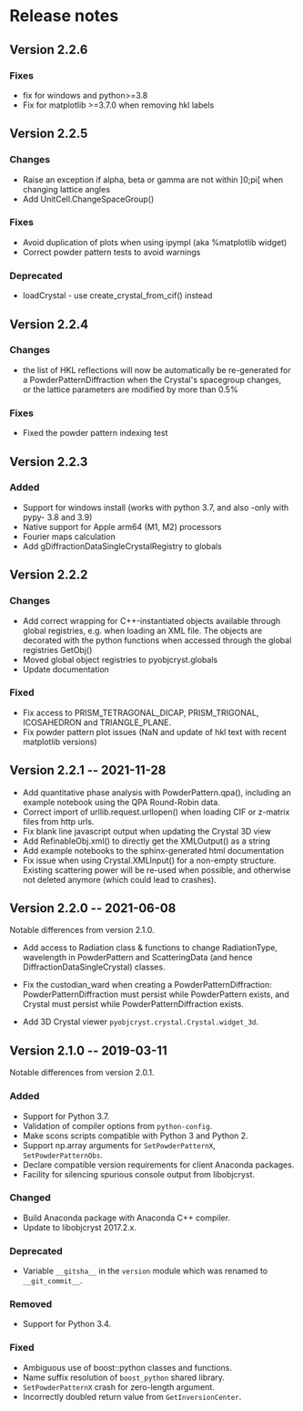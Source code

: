 # Release notes

## Version 2.2.6

### Fixes

- fix for windows and python>=3.8
- Fix for matplotlib >=3.7.0 when removing hkl labels

## Version 2.2.5

### Changes

- Raise an exception if alpha, beta or gamma are not within ]0;pi[ when 
  changing lattice angles
- Add UnitCell.ChangeSpaceGroup()

### Fixes

- Avoid duplication of plots when using ipympl (aka %matplotlib widget)
- Correct powder pattern tests to avoid warnings

### Deprecated

- loadCrystal - use create_crystal_from_cif() instead

## Version 2.2.4

### Changes

- the list of HKL reflections will now be automatically be re-generated 
  for a PowderPatternDiffraction when the Crystal's spacegroup changes,  
  or the lattice parameters are modified by more than 0.5%

### Fixes

- Fixed the powder pattern indexing test

## Version 2.2.3

### Added

- Support for windows install (works with python 3.7, and
  also -only with pypy- 3.8 and 3.9)
- Native support for Apple arm64 (M1, M2) processors
- Fourier maps calculation
- Add gDiffractionDataSingleCrystalRegistry to globals

## Version 2.2.2

### Changes

- Add correct wrapping for C++-instantiated objects available through global 
  registries, e.g. when loading an XML file. The objects are decorated with 
  the python functions when accessed through the global registries GetObj()
- Moved global object registries to pyobjcryst.globals
- Update documentation

### Fixed

- Fix access to PRISM_TETRAGONAL_DICAP, PRISM_TRIGONAL, 
  ICOSAHEDRON and TRIANGLE_PLANE.
- Fix powder pattern plot issues (NaN and update of hkl text with recent 
  matplotlib versions)

## Version 2.2.1 -- 2021-11-28

- Add quantitative phase analysis with PowderPattern.qpa(), including
  an example notebook using the QPA Round-Robin data.
- Correct import of urllib.request.urllopen() when loading CIF or z-matrix 
  files from http urls.
- Fix blank line javascript output when updating the Crystal 3D view
- Add RefinableObj.xml() to directly get the XMLOutput() as a string
- Add example notebooks to the sphinx-generated html documentation
- Fix issue when using Crystal.XMLInput() for a non-empty structure.
  Existing scattering power will be re-used when possible, and otherwise
  not deleted anymore (which could lead to crashes).

## Version 2.2.0 -- 2021-06-08

Notable differences from version 2.1.0.

- Add access to Radiation class & functions to change RadiationType,
  wavelength in PowderPattern and ScatteringData (and hence
  DiffractionDataSingleCrystal) classes.

- Fix the custodian_ward when creating a PowderPatternDiffraction:
  PowderPatternDiffraction must persist while PowderPattern exists, and
  Crystal must persist while PowderPatternDiffraction exists.

- Add 3D Crystal viewer `pyobjcryst.crystal.Crystal.widget_3d`.

## Version 2.1.0 -- 2019-03-11

Notable differences from version 2.0.1.

### Added

- Support for Python 3.7.
- Validation of compiler options from `python-config`.
- Make scons scripts compatible with Python 3 and Python 2.
- Support np.array arguments for `SetPowderPatternX`, `SetPowderPatternObs`.
- Declare compatible version requirements for client Anaconda packages.
- Facility for silencing spurious console output from libobjcryst.

### Changed

- Build Anaconda package with Anaconda C++ compiler.
- Update to libobjcryst 2017.2.x.

### Deprecated

- Variable `__gitsha__` in the `version` module which was renamed
  to `__git_commit__`.

### Removed

- Support for Python 3.4.

### Fixed

- Ambiguous use of boost::python classes and functions.
- Name suffix resolution of `boost_python` shared library.
- `SetPowderPatternX` crash for zero-length argument.
- Incorrectly doubled return value from `GetInversionCenter`.
